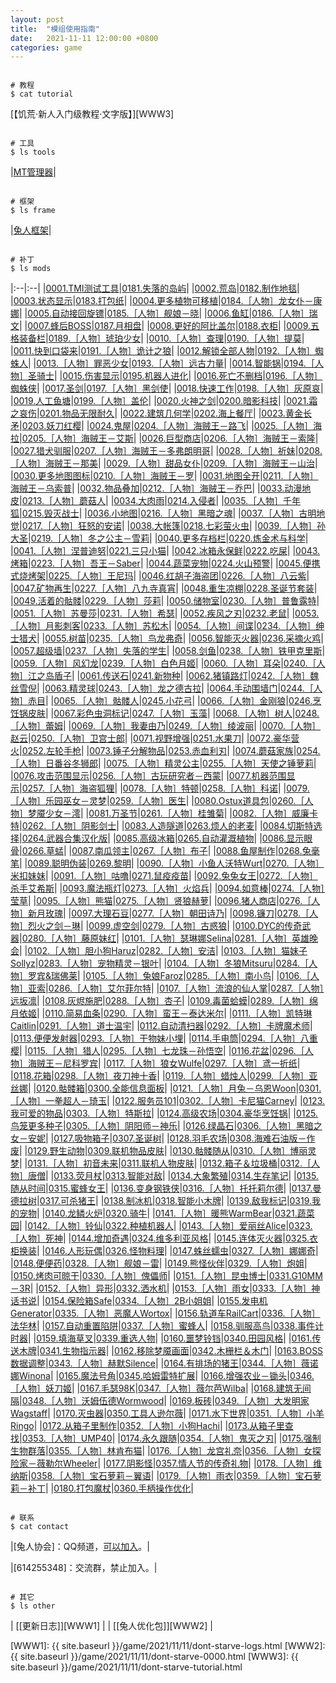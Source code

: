 ```yaml
---
layout: post
title:  "模组使用指南"
date:   2021-11-11 12:00:00 +0800
categories: game
---
```




``` shell
  
# 教程
$ cat tutorial
```

[【饥荒·新人入门级教程·文字版】][WWW3]  

``` shell
  
# 工具
$ ls tools
```

|[MT管理器][APKMT2]|



``` shell
  
# 框架
$ ls frame
```

|[兔人框架][FRAME128]|



``` shell
  
# 补丁
$ ls mods
```

|:--|:--|
|[0001.TMI测试工具][GIT-0001]|[0181.失落的岛屿][GIT-0181]|
 |[0002.荒岛][GIT-0002]|[0182.制作地毯][GIT-0182]|
 |[0003.状态显示][GIT-0003]|[0183.打包纸][GIT-0183]|
 |[0004.更多植物可移植][GIT-0004]|[0184.［人物］龙女仆－康娜][GIT-0184]|
 |[0005.自动接回旋镖][GIT-0005]|[0185.［人物］舰娘－晓][GIT-0185]|
 |[0006.鱼缸][GIT-0006]|[0186.［人物］瑞文][GIT-0186]|
 |[0007.蜂后BOSS][GIT-0007]|[0187.月相盘][GIT-0187]|
 |[0008.更好的阿比盖尔][GIT-0008]|[0188.衣柜][GIT-0188]|
 |[0009.五格装备栏][GIT-0009]|[0189.［人物］琥珀少女][GIT-0189]|
 |[0010.［人物］查理][GIT-0010]|[0190.［人物］提莫][GIT-0190]|
 |[0011.快到口袋来][GIT-0011]|[0191.［人物］诡计之狼][GIT-0191]|
 |[0012.解锁全部人物][GIT-0012]|[0192.［人物］蜘蛛人][GIT-0192]|
 |[0013.［人物］罪恶少女][GIT-0013]|[0193.［人物］远古力量][GIT-0193]|
 |[0014.智能锅][GIT-0014]|[0194.［人物］圣骑士][GIT-0194]|
 |[0015.伤害显示][GIT-0015]|[0195.机器人进化][GIT-0195]|
 |[0016.死亡不删档][GIT-0016]|[0196.［人物］蜘蛛侠][GIT-0196]|
 |[0017.圣剑][GIT-0017]|[0197.［人物］黑剑使][GIT-0197]|
 |[0018.快速工作][GIT-0018]|[0198.［人物］灰原哀][GIT-0198]|
 |[0019.人工鱼塘][GIT-0019]|[0199.［人物］盖伦][GIT-0199]|
 |[0020.火神之剑][GIT-0020]|[0200.暗影科技][GIT-0200]|
 |[0021.霜之哀伤][GIT-0021]|[0201.物品无限耐久][GIT-0201]|
 |[0022.建筑几何学][GIT-0022]|[0202.海上餐厅][GIT-0202]|
 |[0023.黄金长矛][GIT-0023]|[0203.妖刀红樱][GIT-0203]|
 |[0024.鬼屋][GIT-0024]|[0204.［人物］海贼王－路飞][GIT-0204]|
 |[0025.［人物］海拉][GIT-0025]|[0205.［人物］海贼王－艾斯][GIT-0205]|
 |[0026.巨型商店][GIT-0026]|[0206.［人物］海贼王－索隆][GIT-0206]|
 |[0027.猎犬驯服][GIT-0027]|[0207.［人物］海贼王－多弗朗明哥][GIT-0207]|
 |[0028.［人物］祈妹][GIT-0028]|[0208.［人物］海贼王－那美][GIT-0208]|
 |[0029.［人物］甜品女仆][GIT-0029]|[0209.［人物］海贼王－山治][GIT-0209]|
 |[0030.更多地图图标][GIT-0030]|[0210.［人物］海贼王－罗][GIT-0210]|
 |[0031.地图全开][GIT-0031]|[0211.［人物］海贼王－乌索普][GIT-0211]|
 |[0032.物品叠加][GIT-0032]|[0212.［人物］海贼王－乔巴][GIT-0212]|
 |[0033.动漫地皮][GIT-0033]|[0213.［人物］蘑菇人][GIT-0213]|
 |[0034.大肉雨][GIT-0034]|[0214.入侵者][GIT-0214]|
 |[0035.［人物］千年狐][GIT-0035]|[0215.毁灭战士][GIT-0215]|
 |[0036.小地图][GIT-0036]|[0216.［人物］黑暗之魂][GIT-0216]|
 |[0037.［人物］古明地觉][GIT-0037]|[0217.［人物］狂怒的安诺][GIT-0217]|
 |[0038.大帐篷][GIT-0038]|[0218.七彩萤火虫][GIT-0218]|
 |[0039.［人物］孙大圣][GIT-0039]|[0219.［人物］冬之公主－雪莉][GIT-0219]|
 |[0040.更多存档栏][GIT-0040]|[0220.炼金术与科学][GIT-0220]|
 |[0041.［人物］涅普迪努][GIT-0041]|[0221.三只小猫][GIT-0221]|
 |[0042.冰箱永保鲜][GIT-0042]|[0222.吃屎][GIT-0222]|
 |[0043.烤箱][GIT-0043]|[0223.［人物］吾王－Saber][GIT-0223]|
 |[0044.蔬菜宠物][GIT-0044]|[0224.火山预警][GIT-0224]|
 |[0045.便携式烧烤架][GIT-0045]|[0225.［人物］王尼玛][GIT-0225]|
 |[0046.红胡子海盗团][GIT-0046]|[0226.［人物］八云紫][GIT-0226]|
 |[0047.矿物再生][GIT-0047]|[0227.［人物］八九寺真宵][GIT-0227]|
 |[0048.重生凉棚][GIT-0048]|[0228.圣诞节套装][GIT-0228]|
 |[0049.活着的骷髅][GIT-0049]|[0229.［人物］莎莉][GIT-0229]|
 |[0050.储物室][GIT-0050]|[0230.［人物］普鲁露特][GIT-0230]|
 |[0051.［人物］苏曼莎][GIT-0051]|[0231.［人物］希瑟][GIT-0231]|
 |[0052.疾风之刃][GIT-0052]|[0232.老鼠][GIT-0232]|
 |[0053.［人物］月影刺客][GIT-0053]|[0233.［人物］苏松木][GIT-0233]|
 |[0054.［人物］间谍][GIT-0054]|[0234.［人物］绅士猎犬][GIT-0234]|
 |[0055.树苗][GIT-0055]|[0235.［人物］鸟龙弗奇][GIT-0235]|
 |[0056.智能灭火器][GIT-0056]|[0236.采摘火鸡][GIT-0236]|
 |[0057.超级墙][GIT-0057]|[0237.［人物］失落的学生][GIT-0237]|
 |[0058.剑鱼][GIT-0058]|[0238.［人物］铁甲克里斯][GIT-0238]|
 |[0059.［人物］风幻龙][GIT-0059]|[0239.［人物］白色月姬][GIT-0239]|
 |[0060.［人物］耳朵][GIT-0060]|[0240.［人物］江之岛盾子][GIT-0240]|
 |[0061.传送石][GIT-0061]|[0241.新物种][GIT-0241]|
 |[0062.猪镇路灯][GIT-0062]|[0242.［人物］魏丝雪倪][GIT-0242]|
 |[0063.精灵球][GIT-0063]|[0243.［人物］龙之德古拉][GIT-0243]|
 |[0064.手动围墙门][GIT-0064]|[0244.［人物］赤目][GIT-0244]|
 |[0065.［人物］骷髅人][GIT-0065]|[0245.小花弓][GIT-0245]|
 |[0066.［人物］金刚狼][GIT-0066]|[0246.烹饪锅皮肤][GIT-0246]|
 |[0067.彩色虫洞标记][GIT-0067]|[0247.［人物］玉藻][GIT-0247]|
 |[0068.［人物］树人][GIT-0068]|[0248.［人物］蕾姆][GIT-0248]|
 |[0069.［人物］我妻由乃][GIT-0069]|[0249.［人物］绫波丽][GIT-0249]|
 |[0070.［人物］赵云][GIT-0070]|[0250.［人物］卫宫士郎][GIT-0250]|
 |[0071.视野增强][GIT-0071]|[0251.水果刀][GIT-0251]|
 |[0072.豪华营火][GIT-0072]|[0252.左轮手枪][GIT-0252]|
 |[0073.锤子分解物品][GIT-0073]|[0253.赤血利刃][GIT-0253]|
 |[0074.蘑菇家族][GIT-0074]|[0254.［人物］日番谷冬狮郎][GIT-0254]|
 |[0075.［人物］精灵公主][GIT-0075]|[0255.［人物］天使之锤萝莉][GIT-0255]|
 |[0076.攻击范围显示][GIT-0076]|[0256.［人物］古玩研究者－西蒙][GIT-0256]|
 |[0077.机器范围显示][GIT-0077]|[0257.［人物］海盗狐狸][GIT-0257]|
 |[0078.［人物］特顿][GIT-0078]|[0258.［人物］科诺][GIT-0258]|
 |[0079.［人物］乐园巫女－灵梦][GIT-0079]|[0259.［人物］医生][GIT-0259]|
 |[0080.Ostux道具包][GIT-0080]|[0260.［人物］梦魇少女－澪][GIT-0260]|
 |[0081.万圣节][GIT-0081]|[0261.［人物］桂雏菊][GIT-0261]|
 |[0082.［人物］威廉卡特][GIT-0082]|[0262.［人物］阴影剑士][GIT-0262]|
 |[0083.人造隧道][GIT-0083]|[0263.烦人的老麦][GIT-0263]|
 |[0084.切斯特选择][GIT-0084]|[0264.武器合集汉化版][GIT-0264]|
 |[0085.高级冰箱][GIT-0085]|[0265.自动灌溉植物][GIT-0265]|
 |[0086.显示眼骨][GIT-0086]|[0266.草蜢][GIT-0266]|
 |[0087.南瓜领主][GIT-0087]|[0267.［人物］布子][GIT-0267]|
 |[0088.鱼屋制作][GIT-0088]|[0268.兔毫笔][GIT-0268]|
 |[0089.聪明伪装][GIT-0089]|[0269.黎明][GIT-0269]|
 |[0090.［人物］小鱼人沃特Wurt][GIT-0090]|[0270.［人物］米扣妹妹][GIT-0270]|
 |[0091.［人物］咕噜][GIT-0091]|[0271.鼠疫疫苗][GIT-0271]|
 |[0092.兔兔女王][GIT-0092]|[0272.［人物］杀手艾希斯][GIT-0272]|
 |[0093.魔法瓶灯][GIT-0093]|[0273.［人物］火焰兵][GIT-0273]|
 |[0094.如意棒][GIT-0094]|[0274.［人物］莹草][GIT-0274]|
 |[0095.［人物］熊猫][GIT-0095]|[0275.［人物］贤狼赫萝][GIT-0275]|
 |[0096.猪人商店][GIT-0096]|[0276.［人物］新月玫瑰][GIT-0276]|
 |[0097.大理石豆][GIT-0097]|[0277.［人物］朝田诗乃][GIT-0277]|
 |[0098.镰刀][GIT-0098]|[0278.［人物］烈火之剑－琳][GIT-0278]|
 |[0099.虚空剑][GIT-0099]|[0279.［人物］古惑狼][GIT-0279]|
 |[0100.DYC的传奇武器][GIT-0100]|[0280.［人物］藤原妹红][GIT-0280]|
 |[0101.［人物］瑟琳娜Selina][GIT-0101]|[0281.［人物］英雄晚会][GIT-0281]|
 |[0102.［人物］胆小狗Haruz][GIT-0102]|[0282.［人物］安洁][GIT-0282]|
 |[0103.［人物］猫妹子Sollyz][GIT-0103]|[0283.［人物］宠物精灵－银叶][GIT-0283]|
 |[0104.［人物］冬狼Mitsuru][GIT-0104]|[0284.［人物］罗宾&瑞佛莱][GIT-0284]|
 |[0105.［人物］兔娘Faroz][GIT-0105]|[0285.［人物］南小鸟][GIT-0285]|
 |[0106.［人物］亚索][GIT-0106]|[0286.［人物］艾尔菲尔特][GIT-0286]|
 |[0107.［人物］流浪的仙人掌][GIT-0107]|[0287.［人物］远坂凛][GIT-0287]|
 |[0108.灰烬施肥][GIT-0108]|[0288.［人物］杏子][GIT-0288]|
 |[0109.毒菌蛤蟆][GIT-0109]|[0289.［人物］绵月依姬][GIT-0289]|
 |[0110.简易血条][GIT-0110]|[0290.［人物］蛮王－泰达米尔][GIT-0290]|
 |[0111.［人物］凯特琳Caitlin][GIT-0111]|[0291.［人物］道士温宇][GIT-0291]|
 |[0112.自动清扫器][GIT-0112]|[0292.［人物］卡牌魔术师][GIT-0292]|
 |[0113.便便发射器][GIT-0113]|[0293.［人物］干物妹小埋][GIT-0293]|
 |[0114.手电筒][GIT-0114]|[0294.［人物］八重樱][GIT-0294]|
 |[0115.［人物］猎人][GIT-0115]|[0295.［人物］七龙珠－孙悟空][GIT-0295]|
 |[0116.花盆][GIT-0116]|[0296.［人物］海贼王－尼科罗宾][GIT-0296]|
 |[0117.［人物］狼女Wulfe][GIT-0117]|[0297.［人物］鸢一折纸][GIT-0297]|
 |[0118.花箱][GIT-0118]|[0298.［人物］夜刀神十香][GIT-0298]|
 |[0119.［人物］蜡烛人][GIT-0119]|[0299.［人物］亚丝娜][GIT-0299]|
 |[0120.骷髅箱][GIT-0120]|[0300.全能信息面板][GIT-0300]|
 |[0121.［人物］月兔－乌恩Woon][GIT-0121]|[0301.［人物］一拳超人－琦玉][GIT-0301]|
 |[0122.服务员101][GIT-0122]|[0302.［人物］卡尼猫Carney][GIT-0302]|
 |[0123.我可爱的物品][GIT-0123]|[0303.［人物］特斯拉][GIT-0303]|
 |[0124.高级农场][GIT-0124]|[0304.豪华烹饪锅][GIT-0304]|
 |[0125.鸟笼更多种子][GIT-0125]|[0305.［人物］阴阳师－神乐][GIT-0305]|
 |[0126.绿晶石][GIT-0126]|[0306.［人物］黑暗之女－安妮][GIT-0306]|
 |[0127.吸物箱子][GIT-0127]|[0307.圣诞树][GIT-0307]|
 |[0128.羽毛农场][GIT-0128]|[0308.海难石油版－作废][GIT-0308]|
 |[0129.野生动物][GIT-0129]|[0309.联机物品皮肤][GIT-0309]|
 |[0130.骷髅随从][GIT-0130]|[0310.［人物］博丽灵梦][GIT-0310]|
 |[0131.［人物］初音未来][GIT-0131]|[0311.联机人物皮肤][GIT-0311]|
 |[0132.箱子＆垃圾桶][GIT-0132]|[0312.［人物］唐僧][GIT-0312]|
 |[0133.荧月杖][GIT-0133]|[0313.智能对敌][GIT-0313]|
 |[0134.大象繁殖][GIT-0134]|[0314.生存笔记][GIT-0314]|
 |[0135.随从时间][GIT-0135]|[0315.蜜蜂女王][GIT-0315]|
 |[0136.变身钢铁侠][GIT-0136]|[0316.［人物］托托莉尔德][GIT-0316]|
 |[0137.曼德拉树][GIT-0137]|[0317.可杀猪王][GIT-0317]|
 |[0138.制冰机][GIT-0138]|[0318.智能小木牌][GIT-0318]|
 |[0139.敌我标记][GIT-0139]|[0319.我的宠物][GIT-0319]|
 |[0140.龙鳞火炉][GIT-0140]|[0320.骑牛][GIT-0320]|
 |[0141.［人物］暖熊WarmBear][GIT-0141]|[0321.蔬菜园][GIT-0321]|
 |[0142.［人物］铃仙][GIT-0142]|[0322.种植机器人][GIT-0322]|
 |[0143.［人物］爱丽丝Alice][GIT-0143]|[0323.［人物］死神][GIT-0323]|
 |[0144.增加奇遇][GIT-0144]|[0324.维多利亚风格][GIT-0324]|
 |[0145.连体灭火器][GIT-0145]|[0325.衣柜换装][GIT-0325]|
 |[0146.人形玩偶][GIT-0146]|[0326.怪物料理][GIT-0326]|
 |[0147.蛛丝蠕虫][GIT-0147]|[0327.［人物］娜娜奇][GIT-0327]|
 |[0148.便便药][GIT-0148]|[0328.［人物］舰娘－雷][GIT-0328]|
 |[0149.熊怪伙伴][GIT-0149]|[0329.［人物］炮姐][GIT-0329]|
 |[0150.烤肉可晾干][GIT-0150]|[0330.［人物］傀儡师][GIT-0330]|
 |[0151.［人物］昆虫博士][GIT-0151]|[0331.G10MM－3R][GIT-0331]|
 |[0152.［人物］异形][GIT-0152]|[0332.洒水机][GIT-0332]|
 |[0153.［人物］雨女][GIT-0153]|[0333.［人物］神话书说][GIT-0333]|
 |[0154.保险箱Safe][GIT-0154]|[0334.［人物］2B小姐姐][GIT-0334]|
 |[0155.发电机Generator][GIT-0155]|[0335.［人物］恶魔人Wortox][GIT-0335]|
 |[0156.轨道车RailCart][GIT-0156]|[0336.［人物］法华林][GIT-0336]|
 |[0157.自动重置陷阱][GIT-0157]|[0337.［人物］蜜蜂人][GIT-0337]|
 |[0158.驯服高鸟][GIT-0158]|[0338.事件计时器][GIT-0338]|
 |[0159.填海草叉][GIT-0159]|[0339.重选人物][GIT-0339]|
 |[0160.噩梦铃铛][GIT-0160]|[0340.田园风格][GIT-0340]|
 |[0161.传送木牌][GIT-0161]|[0341.生物指示器][GIT-0341]|
 |[0162.移除梦魇画面][GIT-0162]|[0342.木栅栏＆木门][GIT-0342]|
 |[0163.BOSS数据调整][GIT-0163]|[0343.［人物］赫默Silence][GIT-0343]|
 |[0164.有排场的猪王][GIT-0164]|[0344.［人物］薇诺娜Winona][GIT-0344]|
 |[0165.魔法号角][GIT-0165]|[0345.哈姆雷特扩展][GIT-0345]|
 |[0166.增强农业－锄头][GIT-0166]|[0346.［人物］妖刀姬][GIT-0346]|
 |[0167.毛瑟98K][GIT-0167]|[0347.［人物］薇尔芭Wilba][GIT-0347]|
 |[0168.建筑无间隔][GIT-0168]|[0348.［人物］沃姆伍德Wormwood][GIT-0348]|
 |[0169.板砖][GIT-0169]|[0349.［人物］大发明家Wagstaff][GIT-0349]|
 |[0170.灭虫器][GIT-0170]|[0350.工具人逊尔薇][GIT-0350]|
 |[0171.水下世界][GIT-0171]|[0351.［人物］小羊Ringo][GIT-0351]|
 |[0172.从箱子里制作][GIT-0172]|[0352.［人物］小狗Hachi][GIT-0352]|
 |[0173.从箱子里查找][GIT-0173]|[0353.［人物］UMP40][GIT-0353]|
 |[0174.永久跟随][GIT-0174]|[0354.［人物］鬼灭之刃][GIT-0354]|
 |[0175.强制生物群落][GIT-0175]|[0355.［人物］林肯布猫][GIT-0355]|
 |[0176.［人物］龙宫礼奈][GIT-0176]|[0356.［人物］女探险家－薇勒尔Wheeler][GIT-0356]|
 |[0177.阴影怪][GIT-0177]|[0357.情人节的传奇礼物][GIT-0357]|
 |[0178.［人物］维纳斯][GIT-0178]|[0358.［人物］宝石萝莉－翼语][GIT-0358]|
 |[0179.［人物］雨衣][GIT-0179]|[0359.［人物］宝石萝莉－补丁][GIT-0359]|
 |[0180.打包魔杖][GIT-0180]|[0360.手柄操作优化][GIT-0360]|



``` shell
  
# 联系
$ cat contact 
```
  

|[兔人协会]：QQ频道，[可以加入][QQGPD]。|

|[614255348]：交流群，禁止加入。|

``` shell
  
# 其它
$ ls other
```

| [[更新日志]][WWW1] | | [[兔人优化包]][WWW2] |



 
 [注释]: 网页内容到此结束，以下全为链接。
  
[WWW1]: {{ site.baseurl }}/game/2021/11/11/dont-starve-logs.html
[WWW2]: {{ site.baseurl }}/game/2021/11/11/dont-starve-0000.html
[WWW3]: {{ site.baseurl }}/game/2021/11/11/dont-starve-tutorial.html
  
  
  
[TV000]: https://b23.tv/AeaOpL
[TV001]: ../videos/jiaocheng01.mp4
[TV002]: ../videos/jiaocheng02.mp4
[TV003]: ../videos/jiaocheng03.mp4
[TV004]: ../videos/jiaocheng04.mp4
[TV005]: ../videos/jiaocheng05.mp4
  
  
  
[QQG777]: mqqopensdkapi://bizAgent/qm/qr?url=http://qm.qq.com/cgi-bin/qm/qr%3Ffrom=app%26p=android%26k=MNbFabUJEtYKRckugDrWITaD_hvJk1uT
[QQG614]: mqqopensdkapi://bizAgent/qm/qr?url=http://qm.qq.com/cgi-bin/qm/qr%3Ffrom=app%26p=android%26k=KnkVjjF7OiwDcpO3WG6vXXTVn2bicq0J
[QQG556]: mqqopensdkapi://bizAgent/qm/qr?url=http://qm.qq.com/cgi-bin/qm/qr%3Ffrom=app%26p=android%26k=1x8UWTmLfQVjdcpP8SRhLWdO8j_LICqt
[QQGPD]: https://pd.qq.com/s/7tvokq9db
  
  
[APKMT2]: http://d.mt2.cn/
  
  
[PAN]: https://www.123pan.com/s/IC8lVv-2XNAv
[GAME128]: https://www.123pan.com/s/IC8lVv-XXNAv
[FRAME128]: https://www.123pan.com/s/IC8lVv-nXNAv


  
  
[GIT-0001]: https://github.com/cnzixn/bmsh-mods1/archive/GIT0001.zip
[GIT-0002]: https://github.com/cnzixn/bmsh-mods1/archive/GIT0002.zip
[GIT-0003]: https://github.com/cnzixn/bmsh-mods1/archive/GIT0003.zip
[GIT-0004]: https://github.com/cnzixn/bmsh-mods1/archive/GIT0004.zip
[GIT-0005]: https://github.com/cnzixn/bmsh-mods1/archive/GIT0005.zip
[GIT-0006]: https://github.com/cnzixn/bmsh-mods1/archive/GIT0006.zip
[GIT-0007]: https://github.com/cnzixn/bmsh-mods1/archive/GIT0007.zip
[GIT-0008]: https://github.com/cnzixn/bmsh-mods1/archive/GIT0008.zip
[GIT-0009]: https://github.com/cnzixn/bmsh-mods1/archive/GIT0009.zip
[GIT-0010]: https://github.com/cnzixn/bmsh-mods1/archive/GIT0010.zip
[GIT-0011]: https://github.com/cnzixn/bmsh-mods1/archive/GIT0011.zip
[GIT-0012]: https://github.com/cnzixn/bmsh-mods1/archive/GIT0012.zip
[GIT-0013]: https://github.com/cnzixn/bmsh-mods1/archive/GIT0013.zip
[GIT-0014]: https://github.com/cnzixn/bmsh-mods1/archive/GIT0014.zip
[GIT-0015]: https://github.com/cnzixn/bmsh-mods1/archive/GIT0015.zip
[GIT-0016]: https://github.com/cnzixn/bmsh-mods1/archive/GIT0016.zip
[GIT-0017]: https://github.com/cnzixn/bmsh-mods1/archive/GIT0017.zip
[GIT-0018]: https://github.com/cnzixn/bmsh-mods1/archive/GIT0018.zip
[GIT-0019]: https://github.com/cnzixn/bmsh-mods1/archive/GIT0019.zip
[GIT-0020]: https://github.com/cnzixn/bmsh-mods1/archive/GIT0020.zip
[GIT-0021]: https://github.com/cnzixn/bmsh-mods1/archive/GIT0021.zip
[GIT-0022]: https://github.com/cnzixn/bmsh-mods1/archive/GIT0022.zip
[GIT-0023]: https://github.com/cnzixn/bmsh-mods1/archive/GIT0023.zip
[GIT-0024]: https://github.com/cnzixn/bmsh-mods1/archive/GIT0024.zip
[GIT-0025]: https://github.com/cnzixn/bmsh-mods1/archive/GIT0025.zip
[GIT-0026]: https://github.com/cnzixn/bmsh-mods1/archive/GIT0026.zip
[GIT-0027]: https://github.com/cnzixn/bmsh-mods1/archive/GIT0027.zip
[GIT-0028]: https://github.com/cnzixn/bmsh-mods1/archive/GIT0028.zip
[GIT-0029]: https://github.com/cnzixn/bmsh-mods1/archive/GIT0029.zip
[GIT-0030]: https://github.com/cnzixn/bmsh-mods1/archive/GIT0030.zip
[GIT-0031]: https://github.com/cnzixn/bmsh-mods1/archive/GIT0031.zip
[GIT-0032]: https://github.com/cnzixn/bmsh-mods1/archive/GIT0032.zip
[GIT-0033]: https://github.com/cnzixn/bmsh-mods1/archive/GIT0033.zip
[GIT-0034]: https://github.com/cnzixn/bmsh-mods1/archive/GIT0034.zip
[GIT-0035]: https://github.com/cnzixn/bmsh-mods1/archive/GIT0035.zip
[GIT-0036]: https://github.com/cnzixn/bmsh-mods1/archive/GIT0036.zip
[GIT-0037]: https://github.com/cnzixn/bmsh-mods1/archive/GIT0037.zip
[GIT-0038]: https://github.com/cnzixn/bmsh-mods1/archive/GIT0038.zip
[GIT-0039]: https://github.com/cnzixn/bmsh-mods1/archive/GIT0039.zip
[GIT-0040]: https://github.com/cnzixn/bmsh-mods1/archive/GIT0040.zip
[GIT-0041]: https://github.com/cnzixn/bmsh-mods1/archive/GIT0041.zip
[GIT-0042]: https://github.com/cnzixn/bmsh-mods1/archive/GIT0042.zip
[GIT-0043]: https://github.com/cnzixn/bmsh-mods1/archive/GIT0043.zip
[GIT-0044]: https://github.com/cnzixn/bmsh-mods1/archive/GIT0044.zip
[GIT-0045]: https://github.com/cnzixn/bmsh-mods1/archive/GIT0045.zip
[GIT-0046]: https://github.com/cnzixn/bmsh-mods1/archive/GIT0046.zip
[GIT-0047]: https://github.com/cnzixn/bmsh-mods1/archive/GIT0047.zip
[GIT-0048]: https://github.com/cnzixn/bmsh-mods1/archive/GIT0048.zip
[GIT-0049]: https://github.com/cnzixn/bmsh-mods1/archive/GIT0049.zip
[GIT-0050]: https://github.com/cnzixn/bmsh-mods1/archive/GIT0050.zip
[GIT-0051]: https://github.com/cnzixn/bmsh-mods2/archive/GIT0051.zip
[GIT-0052]: https://github.com/cnzixn/bmsh-mods2/archive/GIT0052.zip
[GIT-0053]: https://github.com/cnzixn/bmsh-mods2/archive/GIT0053.zip
[GIT-0054]: https://github.com/cnzixn/bmsh-mods2/archive/GIT0054.zip
[GIT-0055]: https://github.com/cnzixn/bmsh-mods2/archive/GIT0055.zip
[GIT-0056]: https://github.com/cnzixn/bmsh-mods2/archive/GIT0056.zip
[GIT-0057]: https://github.com/cnzixn/bmsh-mods2/archive/GIT0057.zip
[GIT-0058]: https://github.com/cnzixn/bmsh-mods2/archive/GIT0058.zip
[GIT-0059]: https://github.com/cnzixn/bmsh-mods2/archive/GIT0059.zip
[GIT-0060]: https://github.com/cnzixn/bmsh-mods2/archive/GIT0060.zip
[GIT-0061]: https://github.com/cnzixn/bmsh-mods2/archive/GIT0061.zip
[GIT-0062]: https://github.com/cnzixn/bmsh-mods2/archive/GIT0062.zip
[GIT-0063]: https://github.com/cnzixn/bmsh-mods2/archive/GIT0063.zip
[GIT-0064]: https://github.com/cnzixn/bmsh-mods2/archive/GIT0064.zip
[GIT-0065]: https://github.com/cnzixn/bmsh-mods2/archive/GIT0065.zip
[GIT-0066]: https://github.com/cnzixn/bmsh-mods2/archive/GIT0066.zip
[GIT-0067]: https://github.com/cnzixn/bmsh-mods2/archive/GIT0067.zip
[GIT-0068]: https://github.com/cnzixn/bmsh-mods2/archive/GIT0068.zip
[GIT-0069]: https://github.com/cnzixn/bmsh-mods2/archive/GIT0069.zip
[GIT-0070]: https://github.com/cnzixn/bmsh-mods2/archive/GIT0070.zip
[GIT-0071]: https://github.com/cnzixn/bmsh-mods2/archive/GIT0071.zip
[GIT-0072]: https://github.com/cnzixn/bmsh-mods2/archive/GIT0072.zip
[GIT-0073]: https://github.com/cnzixn/bmsh-mods2/archive/GIT0073.zip
[GIT-0074]: https://github.com/cnzixn/bmsh-mods2/archive/GIT0074.zip
[GIT-0075]: https://github.com/cnzixn/bmsh-mods2/archive/GIT0075.zip
[GIT-0076]: https://github.com/cnzixn/bmsh-mods2/archive/GIT0076.zip
[GIT-0077]: https://github.com/cnzixn/bmsh-mods2/archive/GIT0077.zip
[GIT-0078]: https://github.com/cnzixn/bmsh-mods2/archive/GIT0078.zip
[GIT-0079]: https://github.com/cnzixn/bmsh-mods2/archive/GIT0079.zip
[GIT-0080]: https://github.com/cnzixn/bmsh-mods2/archive/GIT0080.zip
[GIT-0081]: https://github.com/cnzixn/bmsh-mods2/archive/GIT0081.zip
[GIT-0082]: https://github.com/cnzixn/bmsh-mods2/archive/GIT0082.zip
[GIT-0083]: https://github.com/cnzixn/bmsh-mods2/archive/GIT0083.zip
[GIT-0084]: https://github.com/cnzixn/bmsh-mods2/archive/GIT0084.zip
[GIT-0085]: https://github.com/cnzixn/bmsh-mods2/archive/GIT0085.zip
[GIT-0086]: https://github.com/cnzixn/bmsh-mods2/archive/GIT0086.zip
[GIT-0087]: https://github.com/cnzixn/bmsh-mods2/archive/GIT0087.zip
[GIT-0088]: https://github.com/cnzixn/bmsh-mods2/archive/GIT0088.zip
[GIT-0089]: https://github.com/cnzixn/bmsh-mods2/archive/GIT0089.zip
[GIT-0090]: https://github.com/cnzixn/bmsh-mods2/archive/GIT0090.zip
[GIT-0091]: https://github.com/cnzixn/bmsh-mods2/archive/GIT0091.zip
[GIT-0092]: https://github.com/cnzixn/bmsh-mods2/archive/GIT0092.zip
[GIT-0093]: https://github.com/cnzixn/bmsh-mods2/archive/GIT0093.zip
[GIT-0094]: https://github.com/cnzixn/bmsh-mods2/archive/GIT0094.zip
[GIT-0095]: https://github.com/cnzixn/bmsh-mods2/archive/GIT0095.zip
[GIT-0096]: https://github.com/cnzixn/bmsh-mods2/archive/GIT0096.zip
[GIT-0097]: https://github.com/cnzixn/bmsh-mods2/archive/GIT0097.zip
[GIT-0098]: https://github.com/cnzixn/bmsh-mods2/archive/GIT0098.zip
[GIT-0099]: https://github.com/cnzixn/bmsh-mods2/archive/GIT0099.zip
[GIT-0100]: https://github.com/cnzixn/bmsh-mods2/archive/GIT0100.zip
[GIT-0101]: https://github.com/cnzixn/bmsh-mods3/archive/GIT0101.zip
[GIT-0102]: https://github.com/cnzixn/bmsh-mods3/archive/GIT0102.zip
[GIT-0103]: https://github.com/cnzixn/bmsh-mods3/archive/GIT0103.zip
[GIT-0104]: https://github.com/cnzixn/bmsh-mods3/archive/GIT0104.zip
[GIT-0105]: https://github.com/cnzixn/bmsh-mods3/archive/GIT0105.zip
[GIT-0106]: https://github.com/cnzixn/bmsh-mods3/archive/GIT0106.zip
[GIT-0107]: https://github.com/cnzixn/bmsh-mods3/archive/GIT0107.zip
[GIT-0108]: https://github.com/cnzixn/bmsh-mods3/archive/GIT0108.zip
[GIT-0109]: https://github.com/cnzixn/bmsh-mods3/archive/GIT0109.zip
[GIT-0110]: https://github.com/cnzixn/bmsh-mods3/archive/GIT0110.zip
[GIT-0111]: https://github.com/cnzixn/bmsh-mods3/archive/GIT0111.zip
[GIT-0112]: https://github.com/cnzixn/bmsh-mods3/archive/GIT0112.zip
[GIT-0113]: https://github.com/cnzixn/bmsh-mods3/archive/GIT0113.zip
[GIT-0114]: https://github.com/cnzixn/bmsh-mods3/archive/GIT0114.zip
[GIT-0115]: https://github.com/cnzixn/bmsh-mods3/archive/GIT0115.zip
[GIT-0116]: https://github.com/cnzixn/bmsh-mods3/archive/GIT0116.zip
[GIT-0117]: https://github.com/cnzixn/bmsh-mods3/archive/GIT0117.zip
[GIT-0118]: https://github.com/cnzixn/bmsh-mods3/archive/GIT0118.zip
[GIT-0119]: https://github.com/cnzixn/bmsh-mods3/archive/GIT0119.zip
[GIT-0120]: https://github.com/cnzixn/bmsh-mods3/archive/GIT0120.zip
[GIT-0121]: https://github.com/cnzixn/bmsh-mods3/archive/GIT0121.zip
[GIT-0122]: https://github.com/cnzixn/bmsh-mods3/archive/GIT0122.zip
[GIT-0123]: https://github.com/cnzixn/bmsh-mods3/archive/GIT0123.zip
[GIT-0124]: https://github.com/cnzixn/bmsh-mods3/archive/GIT0124.zip
[GIT-0125]: https://github.com/cnzixn/bmsh-mods3/archive/GIT0125.zip
[GIT-0126]: https://github.com/cnzixn/bmsh-mods3/archive/GIT0126.zip
[GIT-0127]: https://github.com/cnzixn/bmsh-mods3/archive/GIT0127.zip
[GIT-0128]: https://github.com/cnzixn/bmsh-mods3/archive/GIT0128.zip
[GIT-0129]: https://github.com/cnzixn/bmsh-mods3/archive/GIT0129.zip
[GIT-0130]: https://github.com/cnzixn/bmsh-mods3/archive/GIT0130.zip
[GIT-0131]: https://github.com/cnzixn/bmsh-mods3/archive/GIT0131.zip
[GIT-0132]: https://github.com/cnzixn/bmsh-mods3/archive/GIT0132.zip
[GIT-0133]: https://github.com/cnzixn/bmsh-mods3/archive/GIT0133.zip
[GIT-0134]: https://github.com/cnzixn/bmsh-mods3/archive/GIT0134.zip
[GIT-0135]: https://github.com/cnzixn/bmsh-mods3/archive/GIT0135.zip
[GIT-0136]: https://github.com/cnzixn/bmsh-mods3/archive/GIT0136.zip
[GIT-0137]: https://github.com/cnzixn/bmsh-mods3/archive/GIT0137.zip
[GIT-0138]: https://github.com/cnzixn/bmsh-mods3/archive/GIT0138.zip
[GIT-0139]: https://github.com/cnzixn/bmsh-mods3/archive/GIT0139.zip
[GIT-0140]: https://github.com/cnzixn/bmsh-mods3/archive/GIT0140.zip
[GIT-0141]: https://github.com/cnzixn/bmsh-mods3/archive/GIT0141.zip
[GIT-0142]: https://github.com/cnzixn/bmsh-mods3/archive/GIT0142.zip
[GIT-0143]: https://github.com/cnzixn/bmsh-mods3/archive/GIT0143.zip
[GIT-0144]: https://github.com/cnzixn/bmsh-mods3/archive/GIT0144.zip
[GIT-0145]: https://github.com/cnzixn/bmsh-mods3/archive/GIT0145.zip
[GIT-0146]: https://github.com/cnzixn/bmsh-mods3/archive/GIT0146.zip
[GIT-0147]: https://github.com/cnzixn/bmsh-mods3/archive/GIT0147.zip
[GIT-0148]: https://github.com/cnzixn/bmsh-mods3/archive/GIT0148.zip
[GIT-0149]: https://github.com/cnzixn/bmsh-mods3/archive/GIT0149.zip
[GIT-0150]: https://github.com/cnzixn/bmsh-mods3/archive/GIT0150.zip
[GIT-0151]: https://github.com/cnzixn/bmsh-mods4/archive/GIT0151.zip
[GIT-0152]: https://github.com/cnzixn/bmsh-mods4/archive/GIT0152.zip
[GIT-0153]: https://github.com/cnzixn/bmsh-mods4/archive/GIT0153.zip
[GIT-0154]: https://github.com/cnzixn/bmsh-mods4/archive/GIT0154.zip
[GIT-0155]: https://github.com/cnzixn/bmsh-mods4/archive/GIT0155.zip
[GIT-0156]: https://github.com/cnzixn/bmsh-mods4/archive/GIT0156.zip
[GIT-0157]: https://github.com/cnzixn/bmsh-mods4/archive/GIT0157.zip
[GIT-0158]: https://github.com/cnzixn/bmsh-mods4/archive/GIT0158.zip
[GIT-0159]: https://github.com/cnzixn/bmsh-mods4/archive/GIT0159.zip
[GIT-0160]: https://github.com/cnzixn/bmsh-mods4/archive/GIT0160.zip
[GIT-0161]: https://github.com/cnzixn/bmsh-mods4/archive/GIT0161.zip
[GIT-0162]: https://github.com/cnzixn/bmsh-mods4/archive/GIT0162.zip
[GIT-0163]: https://github.com/cnzixn/bmsh-mods4/archive/GIT0163.zip
[GIT-0164]: https://github.com/cnzixn/bmsh-mods4/archive/GIT0164.zip
[GIT-0165]: https://github.com/cnzixn/bmsh-mods4/archive/GIT0165.zip
[GIT-0166]: https://github.com/cnzixn/bmsh-mods4/archive/GIT0166.zip
[GIT-0167]: https://github.com/cnzixn/bmsh-mods4/archive/GIT0167.zip
[GIT-0168]: https://github.com/cnzixn/bmsh-mods4/archive/GIT0168.zip
[GIT-0169]: https://github.com/cnzixn/bmsh-mods4/archive/GIT0169.zip
[GIT-0170]: https://github.com/cnzixn/bmsh-mods4/archive/GIT0170.zip
[GIT-0171]: https://github.com/cnzixn/bmsh-mods4/archive/GIT0171.zip
[GIT-0172]: https://github.com/cnzixn/bmsh-mods4/archive/GIT0172.zip
[GIT-0173]: https://github.com/cnzixn/bmsh-mods4/archive/GIT0173.zip
[GIT-0174]: https://github.com/cnzixn/bmsh-mods4/archive/GIT0174.zip
[GIT-0175]: https://github.com/cnzixn/bmsh-mods4/archive/GIT0175.zip
[GIT-0176]: https://github.com/cnzixn/bmsh-mods4/archive/GIT0176.zip
[GIT-0177]: https://github.com/cnzixn/bmsh-mods4/archive/GIT0177.zip
[GIT-0178]: https://github.com/cnzixn/bmsh-mods4/archive/GIT0178.zip
[GIT-0179]: https://github.com/cnzixn/bmsh-mods4/archive/GIT0179.zip
[GIT-0180]: https://github.com/cnzixn/bmsh-mods4/archive/GIT0180.zip
[GIT-0181]: https://github.com/cnzixn/bmsh-mods4/archive/GIT0181.zip
[GIT-0182]: https://github.com/cnzixn/bmsh-mods4/archive/GIT0182.zip
[GIT-0183]: https://github.com/cnzixn/bmsh-mods4/archive/GIT0183.zip
[GIT-0184]: https://github.com/cnzixn/bmsh-mods4/archive/GIT0184.zip
[GIT-0185]: https://github.com/cnzixn/bmsh-mods4/archive/GIT0185.zip
[GIT-0186]: https://github.com/cnzixn/bmsh-mods4/archive/GIT0186.zip
[GIT-0187]: https://github.com/cnzixn/bmsh-mods4/archive/GIT0187.zip
[GIT-0188]: https://github.com/cnzixn/bmsh-mods4/archive/GIT0188.zip
[GIT-0189]: https://github.com/cnzixn/bmsh-mods4/archive/GIT0189.zip
[GIT-0190]: https://github.com/cnzixn/bmsh-mods4/archive/GIT0190.zip
[GIT-0191]: https://github.com/cnzixn/bmsh-mods4/archive/GIT0191.zip
[GIT-0192]: https://github.com/cnzixn/bmsh-mods4/archive/GIT0192.zip
[GIT-0193]: https://github.com/cnzixn/bmsh-mods4/archive/GIT0193.zip
[GIT-0194]: https://github.com/cnzixn/bmsh-mods4/archive/GIT0194.zip
[GIT-0195]: https://github.com/cnzixn/bmsh-mods4/archive/GIT0195.zip
[GIT-0196]: https://github.com/cnzixn/bmsh-mods4/archive/GIT0196.zip
[GIT-0197]: https://github.com/cnzixn/bmsh-mods4/archive/GIT0197.zip
[GIT-0198]: https://github.com/cnzixn/bmsh-mods4/archive/GIT0198.zip
[GIT-0199]: https://github.com/cnzixn/bmsh-mods4/archive/GIT0199.zip
[GIT-0200]: https://github.com/cnzixn/bmsh-mods4/archive/GIT0200.zip
[GIT-0201]: https://github.com/cnzixn/bmsh-mods5/archive/GIT0201.zip
[GIT-0202]: https://github.com/cnzixn/bmsh-mods5/archive/GIT0202.zip
[GIT-0203]: https://github.com/cnzixn/bmsh-mods5/archive/GIT0203.zip
[GIT-0204]: https://github.com/cnzixn/bmsh-mods5/archive/GIT0204.zip
[GIT-0205]: https://github.com/cnzixn/bmsh-mods5/archive/GIT0205.zip
[GIT-0206]: https://github.com/cnzixn/bmsh-mods5/archive/GIT0206.zip
[GIT-0207]: https://github.com/cnzixn/bmsh-mods5/archive/GIT0207.zip
[GIT-0208]: https://github.com/cnzixn/bmsh-mods5/archive/GIT0208.zip
[GIT-0209]: https://github.com/cnzixn/bmsh-mods5/archive/GIT0209.zip
[GIT-0210]: https://github.com/cnzixn/bmsh-mods5/archive/GIT0210.zip
[GIT-0211]: https://github.com/cnzixn/bmsh-mods5/archive/GIT0211.zip
[GIT-0212]: https://github.com/cnzixn/bmsh-mods5/archive/GIT0212.zip
[GIT-0213]: https://github.com/cnzixn/bmsh-mods5/archive/GIT0213.zip
[GIT-0214]: https://github.com/cnzixn/bmsh-mods5/archive/GIT0214.zip
[GIT-0215]: https://github.com/cnzixn/bmsh-mods5/archive/GIT0215.zip
[GIT-0216]: https://github.com/cnzixn/bmsh-mods5/archive/GIT0216.zip
[GIT-0217]: https://github.com/cnzixn/bmsh-mods5/archive/GIT0217.zip
[GIT-0218]: https://github.com/cnzixn/bmsh-mods5/archive/GIT0218.zip
[GIT-0219]: https://github.com/cnzixn/bmsh-mods5/archive/GIT0219.zip
[GIT-0220]: https://github.com/cnzixn/bmsh-mods5/archive/GIT0220.zip
[GIT-0221]: https://github.com/cnzixn/bmsh-mods5/archive/GIT0221.zip
[GIT-0222]: https://github.com/cnzixn/bmsh-mods5/archive/GIT0222.zip
[GIT-0223]: https://github.com/cnzixn/bmsh-mods5/archive/GIT0223.zip
[GIT-0224]: https://github.com/cnzixn/bmsh-mods5/archive/GIT0224.zip
[GIT-0225]: https://github.com/cnzixn/bmsh-mods5/archive/GIT0225.zip
[GIT-0226]: https://github.com/cnzixn/bmsh-mods5/archive/GIT0226.zip
[GIT-0227]: https://github.com/cnzixn/bmsh-mods5/archive/GIT0227.zip
[GIT-0228]: https://github.com/cnzixn/bmsh-mods5/archive/GIT0228.zip
[GIT-0229]: https://github.com/cnzixn/bmsh-mods5/archive/GIT0229.zip
[GIT-0230]: https://github.com/cnzixn/bmsh-mods5/archive/GIT0230.zip
[GIT-0231]: https://github.com/cnzixn/bmsh-mods5/archive/GIT0231.zip
[GIT-0232]: https://github.com/cnzixn/bmsh-mods5/archive/GIT0232.zip
[GIT-0233]: https://github.com/cnzixn/bmsh-mods5/archive/GIT0233.zip
[GIT-0234]: https://github.com/cnzixn/bmsh-mods5/archive/GIT0234.zip
[GIT-0235]: https://github.com/cnzixn/bmsh-mods5/archive/GIT0235.zip
[GIT-0236]: https://github.com/cnzixn/bmsh-mods5/archive/GIT0236.zip
[GIT-0237]: https://github.com/cnzixn/bmsh-mods5/archive/GIT0237.zip
[GIT-0238]: https://github.com/cnzixn/bmsh-mods5/archive/GIT0238.zip
[GIT-0239]: https://github.com/cnzixn/bmsh-mods5/archive/GIT0239.zip
[GIT-0240]: https://github.com/cnzixn/bmsh-mods5/archive/GIT0240.zip
[GIT-0241]: https://github.com/cnzixn/bmsh-mods5/archive/GIT0241.zip
[GIT-0242]: https://github.com/cnzixn/bmsh-mods5/archive/GIT0242.zip
[GIT-0243]: https://github.com/cnzixn/bmsh-mods5/archive/GIT0243.zip
[GIT-0244]: https://github.com/cnzixn/bmsh-mods5/archive/GIT0244.zip
[GIT-0245]: https://github.com/cnzixn/bmsh-mods5/archive/GIT0245.zip
[GIT-0246]: https://github.com/cnzixn/bmsh-mods5/archive/GIT0246.zip
[GIT-0247]: https://github.com/cnzixn/bmsh-mods5/archive/GIT0247.zip
[GIT-0248]: https://github.com/cnzixn/bmsh-mods5/archive/GIT0248.zip
[GIT-0249]: https://github.com/cnzixn/bmsh-mods5/archive/GIT0249.zip
[GIT-0250]: https://github.com/cnzixn/bmsh-mods5/archive/GIT0250.zip
[GIT-0251]: https://github.com/cnzixn/bmsh-mods6/archive/GIT0251.zip
[GIT-0252]: https://github.com/cnzixn/bmsh-mods6/archive/GIT0252.zip
[GIT-0253]: https://github.com/cnzixn/bmsh-mods6/archive/GIT0253.zip
[GIT-0254]: https://github.com/cnzixn/bmsh-mods6/archive/GIT0254.zip
[GIT-0255]: https://github.com/cnzixn/bmsh-mods6/archive/GIT0255.zip
[GIT-0256]: https://github.com/cnzixn/bmsh-mods6/archive/GIT0256.zip
[GIT-0257]: https://github.com/cnzixn/bmsh-mods6/archive/GIT0257.zip
[GIT-0258]: https://github.com/cnzixn/bmsh-mods6/archive/GIT0258.zip
[GIT-0259]: https://github.com/cnzixn/bmsh-mods6/archive/GIT0259.zip
[GIT-0260]: https://github.com/cnzixn/bmsh-mods6/archive/GIT0260.zip
[GIT-0261]: https://github.com/cnzixn/bmsh-mods6/archive/GIT0261.zip
[GIT-0262]: https://github.com/cnzixn/bmsh-mods6/archive/GIT0262.zip
[GIT-0263]: https://github.com/cnzixn/bmsh-mods6/archive/GIT0263.zip
[GIT-0264]: https://github.com/cnzixn/bmsh-mods6/archive/GIT0264.zip
[GIT-0265]: https://github.com/cnzixn/bmsh-mods6/archive/GIT0265.zip
[GIT-0266]: https://github.com/cnzixn/bmsh-mods6/archive/GIT0266.zip
[GIT-0267]: https://github.com/cnzixn/bmsh-mods6/archive/GIT0267.zip
[GIT-0268]: https://github.com/cnzixn/bmsh-mods6/archive/GIT0268.zip
[GIT-0269]: https://github.com/cnzixn/bmsh-mods6/archive/GIT0269.zip
[GIT-0270]: https://github.com/cnzixn/bmsh-mods6/archive/GIT0270.zip
[GIT-0271]: https://github.com/cnzixn/bmsh-mods6/archive/GIT0271.zip
[GIT-0272]: https://github.com/cnzixn/bmsh-mods6/archive/GIT0272.zip
[GIT-0273]: https://github.com/cnzixn/bmsh-mods6/archive/GIT0273.zip
[GIT-0274]: https://github.com/cnzixn/bmsh-mods6/archive/GIT0274.zip
[GIT-0275]: https://github.com/cnzixn/bmsh-mods6/archive/GIT0275.zip
[GIT-0276]: https://github.com/cnzixn/bmsh-mods6/archive/GIT0276.zip
[GIT-0277]: https://github.com/cnzixn/bmsh-mods6/archive/GIT0277.zip
[GIT-0278]: https://github.com/cnzixn/bmsh-mods6/archive/GIT0278.zip
[GIT-0279]: https://github.com/cnzixn/bmsh-mods6/archive/GIT0279.zip
[GIT-0280]: https://github.com/cnzixn/bmsh-mods6/archive/GIT0280.zip
[GIT-0281]: https://github.com/cnzixn/bmsh-mods6/archive/GIT0281.zip
[GIT-0282]: https://github.com/cnzixn/bmsh-mods6/archive/GIT0282.zip
[GIT-0283]: https://github.com/cnzixn/bmsh-mods6/archive/GIT0283.zip
[GIT-0284]: https://github.com/cnzixn/bmsh-mods6/archive/GIT0284.zip
[GIT-0285]: https://github.com/cnzixn/bmsh-mods6/archive/GIT0285.zip
[GIT-0286]: https://github.com/cnzixn/bmsh-mods6/archive/GIT0286.zip
[GIT-0287]: https://github.com/cnzixn/bmsh-mods6/archive/GIT0287.zip
[GIT-0288]: https://github.com/cnzixn/bmsh-mods6/archive/GIT0288.zip
[GIT-0289]: https://github.com/cnzixn/bmsh-mods6/archive/GIT0289.zip
[GIT-0290]: https://github.com/cnzixn/bmsh-mods6/archive/GIT0290.zip
[GIT-0291]: https://github.com/cnzixn/bmsh-mods6/archive/GIT0291.zip
[GIT-0292]: https://github.com/cnzixn/bmsh-mods6/archive/GIT0292.zip
[GIT-0293]: https://github.com/cnzixn/bmsh-mods6/archive/GIT0293.zip
[GIT-0294]: https://github.com/cnzixn/bmsh-mods6/archive/GIT0294.zip
[GIT-0295]: https://github.com/cnzixn/bmsh-mods6/archive/GIT0295.zip
[GIT-0296]: https://github.com/cnzixn/bmsh-mods6/archive/GIT0296.zip
[GIT-0297]: https://github.com/cnzixn/bmsh-mods6/archive/GIT0297.zip
[GIT-0298]: https://github.com/cnzixn/bmsh-mods6/archive/GIT0298.zip
[GIT-0299]: https://github.com/cnzixn/bmsh-mods6/archive/GIT0299.zip
[GIT-0300]: https://github.com/cnzixn/bmsh-mods6/archive/GIT0300.zip
[GIT-0301]: https://github.com/cnzixn/bmsh-mods7/archive/GIT0301.zip
[GIT-0302]: https://github.com/cnzixn/bmsh-mods7/archive/GIT0302.zip
[GIT-0303]: https://github.com/cnzixn/bmsh-mods7/archive/GIT0303.zip
[GIT-0304]: https://github.com/cnzixn/bmsh-mods7/archive/GIT0304.zip
[GIT-0305]: https://github.com/cnzixn/bmsh-mods7/archive/GIT0305.zip
[GIT-0306]: https://github.com/cnzixn/bmsh-mods7/archive/GIT0306.zip
[GIT-0307]: https://github.com/cnzixn/bmsh-mods7/archive/GIT0307.zip
[GIT-0308]: https://github.com/cnzixn/bmsh-mods7/archive/GIT0308.zip
[GIT-0309]: https://github.com/cnzixn/bmsh-mods7/archive/GIT0309.zip
[GIT-0310]: https://github.com/cnzixn/bmsh-mods7/archive/GIT0310.zip
[GIT-0311]: https://github.com/cnzixn/bmsh-mods7/archive/GIT0311.zip
[GIT-0312]: https://github.com/cnzixn/bmsh-mods7/archive/GIT0312.zip
[GIT-0313]: https://github.com/cnzixn/bmsh-mods7/archive/GIT0313.zip
[GIT-0314]: https://github.com/cnzixn/bmsh-mods7/archive/GIT0314.zip
[GIT-0315]: https://github.com/cnzixn/bmsh-mods7/archive/GIT0315.zip
[GIT-0316]: https://github.com/cnzixn/bmsh-mods7/archive/GIT0316.zip
[GIT-0317]: https://github.com/cnzixn/bmsh-mods7/archive/GIT0317.zip
[GIT-0318]: https://github.com/cnzixn/bmsh-mods7/archive/GIT0318.zip
[GIT-0319]: https://github.com/cnzixn/bmsh-mods7/archive/GIT0319.zip
[GIT-0320]: https://github.com/cnzixn/bmsh-mods7/archive/GIT0320.zip
[GIT-0321]: https://github.com/cnzixn/bmsh-mods7/archive/GIT0321.zip
[GIT-0322]: https://github.com/cnzixn/bmsh-mods7/archive/GIT0322.zip
[GIT-0323]: https://github.com/cnzixn/bmsh-mods7/archive/GIT0323.zip
[GIT-0324]: https://github.com/cnzixn/bmsh-mods7/archive/GIT0324.zip
[GIT-0325]: https://github.com/cnzixn/bmsh-mods7/archive/GIT0325.zip
[GIT-0326]: https://github.com/cnzixn/bmsh-mods7/archive/GIT0326.zip
[GIT-0327]: https://github.com/cnzixn/bmsh-mods7/archive/GIT0327.zip
[GIT-0328]: https://github.com/cnzixn/bmsh-mods7/archive/GIT0328.zip
[GIT-0329]: https://github.com/cnzixn/bmsh-mods7/archive/GIT0329.zip
[GIT-0330]: https://github.com/cnzixn/bmsh-mods7/archive/GIT0330.zip
[GIT-0331]: https://github.com/cnzixn/bmsh-mods7/archive/GIT0331.zip
[GIT-0332]: https://github.com/cnzixn/bmsh-mods7/archive/GIT0332.zip
[GIT-0333]: https://github.com/cnzixn/bmsh-mods7/archive/GIT0333.zip
[GIT-0334]: https://github.com/cnzixn/bmsh-mods7/archive/GIT0334.zip
[GIT-0335]: https://github.com/cnzixn/bmsh-mods7/archive/GIT0335.zip
[GIT-0336]: https://github.com/cnzixn/bmsh-mods7/archive/GIT0336.zip
[GIT-0337]: https://github.com/cnzixn/bmsh-mods7/archive/GIT0337.zip
[GIT-0338]: https://github.com/cnzixn/bmsh-mods7/archive/GIT0338.zip
[GIT-0339]: https://github.com/cnzixn/bmsh-mods7/archive/GIT0339.zip
[GIT-0340]: https://github.com/cnzixn/bmsh-mods7/archive/GIT0340.zip
[GIT-0341]: https://github.com/cnzixn/bmsh-mods7/archive/GIT0341.zip
[GIT-0342]: https://github.com/cnzixn/bmsh-mods7/archive/GIT0342.zip
[GIT-0343]: https://github.com/cnzixn/bmsh-mods7/archive/GIT0343.zip
[GIT-0344]: https://github.com/cnzixn/bmsh-mods7/archive/GIT0344.zip
[GIT-0345]: https://github.com/cnzixn/bmsh-mods7/archive/GIT0345.zip
[GIT-0346]: https://github.com/cnzixn/bmsh-mods7/archive/GIT0346.zip
[GIT-0347]: https://github.com/cnzixn/bmsh-mods7/archive/GIT0347.zip
[GIT-0348]: https://github.com/cnzixn/bmsh-mods7/archive/GIT0348.zip
[GIT-0349]: https://github.com/cnzixn/bmsh-mods7/archive/GIT0349.zip
[GIT-0350]: https://github.com/cnzixn/bmsh-mods7/archive/GIT0350.zip
[GIT-0351]: https://github.com/cnzixn/bmsh-mods8/archive/GIT0351.zip
[GIT-0352]: https://github.com/cnzixn/bmsh-mods8/archive/GIT0352.zip
[GIT-0353]: https://github.com/cnzixn/bmsh-mods8/archive/GIT0353.zip
[GIT-0354]: https://github.com/cnzixn/bmsh-mods8/archive/GIT0354.zip
[GIT-0355]: https://github.com/cnzixn/bmsh-mods8/archive/GIT0355.zip
[GIT-0356]: https://github.com/cnzixn/bmsh-mods8/archive/GIT0356.zip
[GIT-0357]: https://github.com/cnzixn/bmsh-mods8/archive/GIT0357.zip
[GIT-0358]: https://github.com/cnzixn/bmsh-mods8/archive/GIT0358.zip
[GIT-0359]: https://github.com/cnzixn/bmsh-mods8/archive/GIT0359.zip
[GIT-0360]: https://github.com/cnzixn/bmsh-mods8/archive/GIT0360.zip
  
  
  
